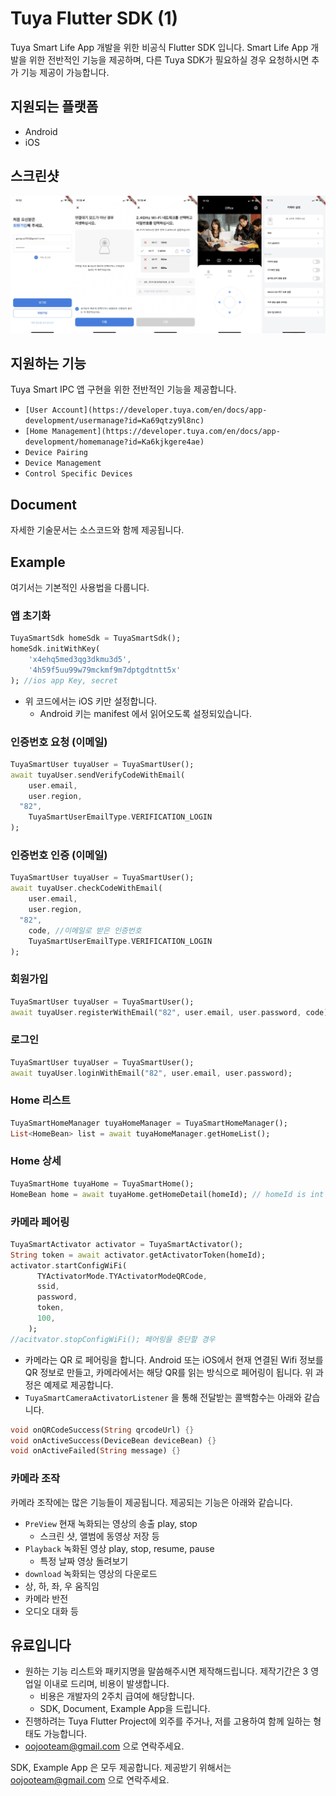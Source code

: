 # Tuya Flutter SDK (1)

Tuya Smart Life App 개발을 위한 비공식 Flutter SDK 입니다. Smart Life App 개발을 위한 전반적인 기능을 제공하며, 다른 Tuya SDK가 필요하실 경우 요청하시면 추가 기능 제공이 가능합니다.

## 지원되는 플랫폼



- Android
- iOS

## 스크린샷



![screenshot](screenshot2.png)

## 지원하는 기능



Tuya Smart IPC 앱 구현을 위한 전반적인 기능을 제공합니다. 

- `[User Account](https://developer.tuya.com/en/docs/app-development/usermanage?id=Ka69qtzy9l8nc)`
- `[Home Management](https://developer.tuya.com/en/docs/app-development/homemanage?id=Ka6kjkgere4ae)`
- `Device Pairing`
- `Device Management`
- `Control Specific Devices`

## Document



자세한 기술문서는 소스코드와 함께 제공됩니다.

## Example



여기서는 기본적인 사용법을 다룹니다. 

### 앱 초기화



```dart
TuyaSmartSdk homeSdk = TuyaSmartSdk();
homeSdk.initWithKey(
	'x4ehq5med3qg3dkmu3d5',
	'4h59f5uu99w79mckmf9m7dptgdtntt5x'
); //ios app Key, secret
```

- 위 코드에서는 iOS 키만 설정합니다.
    - Android 키는 manifest 에서 읽어오도록 설정되있습니다.

### 인증번호 요청 (이메일)



```dart
TuyaSmartUser tuyaUser = TuyaSmartUser();
await tuyaUser.sendVerifyCodeWithEmail(
	user.email, 
	user.region, 
  "82",
	TuyaSmartUserEmailType.VERIFICATION_LOGIN
);
```

### 인증번호 인증 (이메일)



```dart
TuyaSmartUser tuyaUser = TuyaSmartUser();
await tuyaUser.checkCodeWithEmail(
	user.email, 
	user.region, 
  "82",
	code, //이메일로 받은 인증번호 
	TuyaSmartUserEmailType.VERIFICATION_LOGIN
);
```

### 회원가입



```dart
TuyaSmartUser tuyaUser = TuyaSmartUser();
await tuyaUser.registerWithEmail("82", user.email, user.password, code);
```

### 로그인



```dart
TuyaSmartUser tuyaUser = TuyaSmartUser();
await tuyaUser.loginWithEmail("82", user.email, user.password);
```

### Home 리스트



```dart
TuyaSmartHomeManager tuyaHomeManager = TuyaSmartHomeManager();
List<HomeBean> list = await tuyaHomeManager.getHomeList();
```

### Home 상세



```dart
TuyaSmartHome tuyaHome = TuyaSmartHome();
HomeBean home = await tuyaHome.getHomeDetail(homeId); // homeId is int
```

### 카메라 페어링



```dart
TuyaSmartActivator activator = TuyaSmartActivator();
String token = await activator.getActivatorToken(homeId);
activator.startConfigWiFi(
      TYActivatorMode.TYActivatorModeQRCode,
      ssid,
      password,
      token,
      100,
    );
//acitvator.stopConfigWiFi(); 페어링을 중단할 경우
```

- 카메라는 QR 로 페어링을 합니다. Android 또는 iOS에서 현재 연결된 Wifi 정보를 QR 정보로 만들고, 카메라에서는 해당 QR를 읽는 방식으로 페어링이 됩니다. 위 과정은 예제로 제공합니다.
- `TuyaSmartCameraActivatorListener` 을 통해 전달받는 콜백함수는 아래와 같습니다.

```dart
void onQRCodeSuccess(String qrcodeUrl) {}
void onActiveSuccess(DeviceBean deviceBean) {} 
void onActiveFailed(String message) {}
```

### 카메라 조작



카메라 조작에는 많은 기능들이 제공됩니다. 제공되는 기능은 아래와 같습니다.

- `PreView` 현재 녹화되는 영상의 송출 play, stop
    - 스크린 샷, 앨범에 동영상 저장 등
- `Playback` 녹화된 영상 play, stop, resume, pause
    - 특정 날짜 영상 돌려보기
- `download` 녹화되는 영상의 다운로드
- 상, 하, 좌, 우 움직임
- 카메라 반전
- 오디오 대화 등


## 유료입니다

- 원하는 기능 리스트와 패키지명을 말씀해주시면 제작해드립니다. 제작기간은 3 영업일 이내로 드리며, 비용이 발생합니다.
    - 비용은 개발자의 2주치 급여에 해당합니다.
    - SDK, Document, Example App을 드립니다.
- 진행하려는 Tuya Flutter Project에 외주를 주거나, 저를 고용하여 함께 일하는 형태도 가능합니다.
- oojooteam@gmail.com 으로 연락주세요.



SDK, Example App 은 모두 제공합니다. 제공받기 위해서는 oojooteam@gmail.com 으로 연락주세요.

